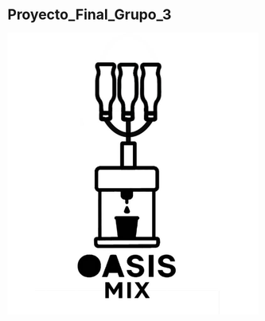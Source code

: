 # Proyecto_Final_Grupo_3
![Logo del Proyecto](https://github.com/IsmeniaBeltre/Proyecto_Final_Grupo_3/blob/main/logo.jpeg)

